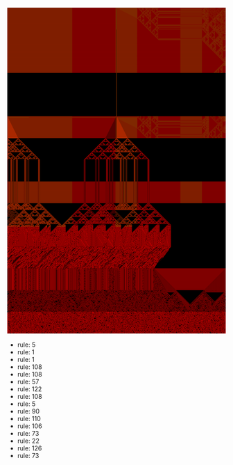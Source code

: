 ![photo](./output.png) 
 * rule: 5
* rule: 1
* rule: 1
* rule: 108
* rule: 108
* rule: 57
* rule: 122
* rule: 108
* rule: 5
* rule: 90
* rule: 110
* rule: 106
* rule: 73
* rule: 22
* rule: 126
* rule: 73
